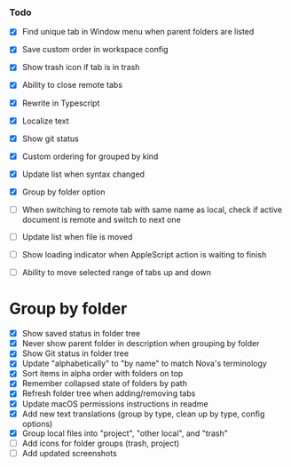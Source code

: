 ### Todo

- [x] Find unique tab in Window menu when parent folders are listed
- [x] Save custom order in workspace config
- [x] Show trash icon if tab is in trash
- [x] Ability to close remote tabs
- [x] Rewrite in Typescript
- [x] Localize text
- [x] Show git status
- [x] Custom ordering for grouped by kind
- [x] Update list when syntax changed
- [x] Group by folder option
- [ ] When switching to remote tab with same name as local, check if active document is remote and switch to next one
- [ ] Update list when file is moved
- [ ] Show loading indicator when AppleScript action is waiting to finish
- [ ] Ability to move selected range of tabs up and down


# Group by folder

- [x] Show saved status in folder tree
- [x] Never show parent folder in description when grouping by folder
- [x] Show Git status in folder tree
- [x] Update "alphabetically" to "by name" to match Nova's terminology
- [x] Sort items in alpha order with folders on top
- [x] Remember collapsed state of folders by path
- [x] Refresh folder tree when adding/removing tabs
- [x] Update macOS permissions instructions in readme
- [x] Add new text translations (group by type, clean up by type, config options)
- [x] Group local files into "project", "other local", and "trash"
- [ ] Add icons for folder groups (trash, project)
- [ ] Add updated screenshots
